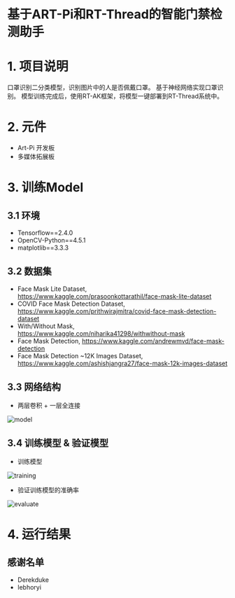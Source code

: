 # 基于ART-Pi和RT-Thread的智能门禁检测助手

# 1. 项目说明
口罩识别二分类模型，识别图片中的人是否佩戴口罩。
基于神经网络实现口罩识别。
模型训练完成后，使用RT-AK框架，将模型一键部署到RT-Thread系统中。

# 2. 元件
- Art-Pi 开发板
- 多媒体拓展板

# 3. 训练Model

## 3.1 环境
- Tensorflow==2.4.0
- OpenCV-Python==4.5.1
- matplotlib==3.3.3

## 3.2 数据集
- Face Mask Lite Dataset, <https://www.kaggle.com/prasoonkottarathil/face-mask-lite-dataset>
- COVID Face Mask Detection Dataset, <https://www.kaggle.com/prithwirajmitra/covid-face-mask-detection-dataset>
- With/Without Mask, <https://www.kaggle.com/niharika41298/withwithout-mask>
- Face Mask Detection, <https://www.kaggle.com/andrewmvd/face-mask-detection>
- Face Mask Detection ~12K Images Dataset, <https://www.kaggle.com/ashishjangra27/face-mask-12k-images-dataset>

## 3.3 网络结构

- 两层卷积 + 一层全连接

![model](https://user-images.githubusercontent.com/48997918/126664710-692b93d4-696b-4bf1-98d8-d134d9d4f42c.png)


## 3.4 训练模型 & 验证模型

- 训练模型

![training](https://user-images.githubusercontent.com/48997918/126664723-b9e23965-ee89-411a-853a-e34bb0b62929.png)


- 验证训练模型的准确率

![evaluate](https://user-images.githubusercontent.com/48997918/126664763-96c984d4-bd6e-4ced-9597-06ab6552f4ac.png)


# 4. 运行结果


## 感谢名单
- Derekduke
- lebhoryi

